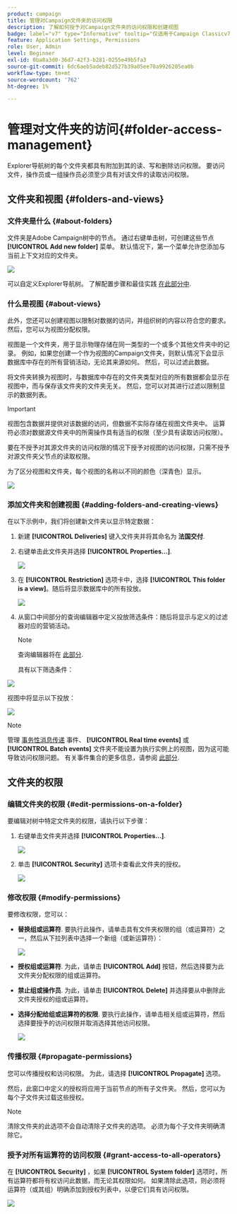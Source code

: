 ```yaml
---
product: campaign
title: 管理对Campaign文件夹的访问权限
description: 了解如何授予对Campaign文件夹的访问权限和创建视图
badge: label="v7" type="Informative" tooltip="仅适用于Campaign Classicv7"
feature: Application Settings, Permissions
role: User, Admin
level: Beginner
exl-id: 0ba8a3d0-36d7-42f3-b281-0255e49b5fa3
source-git-commit: 6dc6aeb5adeb82d527b39a05ee70a9926205ea0b
workflow-type: tm+mt
source-wordcount: '762'
ht-degree: 1%

---
```


# 管理对文件夹的访问{#folder-access-management}



Explorer导航树的每个文件夹都具有附加到其的读、写和删除访问权限。 要访问文件，操作员或一组操作员必须至少具有对该文件的读取访问权限。

## 文件夹和视图 {#folders-and-views}

### 文件夹是什么 {#about-folders}

文件夹是Adobe Campaign树中的节点。 通过右键单击树，可创建这些节点 **[!UICONTROL Add new folder]** 菜单。 默认情况下，第一个菜单允许您添加与当前上下文对应的文件夹。

![](assets/s_ncs_user_add_folder_in_tree.png)

可以自定义Explorer导航树。 了解配置步骤和最佳实践 [在此部分中](adobe-campaign-workspace.md).

### 什么是视图 {#about-views}

此外，您还可以创建视图以限制对数据的访问，并组织树的内容以符合您的要求。 然后，您可以为视图分配权限。

视图是一个文件夹，用于显示物理存储在同一类型的一个或多个其他文件夹中的记录。 例如，如果您创建一个作为视图的Campaign文件夹，则默认情况下会显示数据库中存在的所有营销活动，无论其来源如何。 然后，可以过滤此数据。

将文件夹转换为视图时，与数据库中存在的文件夹类型对应的所有数据都会显示在视图中，而与保存该文件夹的文件夹无关。 然后，您可以对其进行过滤以限制显示的数据列表。

>[!IMPORTANT]
>
>视图包含数据并提供对该数据的访问，但数据不实际存储在视图文件夹中。 运算符必须对数据源文件夹中的所需操作具有适当的权限（至少具有读取访问权限）。
>
>要在不授予对其源文件夹的访问权限的情况下授予对视图的访问权限，只需不授予对源文件夹父节点的读取权限。

为了区分视图和文件夹，每个视图的名称以不同的颜色（深青色）显示。

![](assets/s_ncs_user_view_name_color.png)

### 添加文件夹和创建视图 {#adding-folders-and-creating-views}

在以下示例中，我们将创建新文件夹以显示特定数据：

1. 新建 **[!UICONTROL Deliveries]** 键入文件夹并将其命名为 **法国交付**.
1. 右键单击此文件夹并选择 **[!UICONTROL Properties...]**.

   ![](assets/s_ncs_user_add_folder_exple.png)

1. 在 **[!UICONTROL Restriction]** 选项卡中，选择 **[!UICONTROL This folder is a view]**。随后将显示数据库中的所有投放。

   ![](assets/s_ncs_user_add_folder_exple01.png)

1. 从窗口中间部分的查询编辑器中定义投放筛选条件：随后将显示与定义的过滤器对应的营销活动。

   >[!NOTE]
   >
   >查询编辑器将在 [此部分](../../platform/using/about-queries-in-campaign.md).

   具有以下筛选条件：

![](assets/s_ncs_user_add_folder_exple00.png)

视图中将显示以下投放：

![](assets/s_ncs_user_add_folder_exple02.png)

>[!NOTE]
>
>管理 [事务性消息传递](../../message-center/using/about-transactional-messaging.md) 事件、 **[!UICONTROL Real time events]** 或 **[!UICONTROL Batch events]** 文件夹不能设置为执行实例上的视图，因为这可能导致访问权限问题。 有关事件集合的更多信息，请参阅 [此部分](../../message-center/using/about-event-processing.md#event-collection).

## 文件夹的权限

### 编辑文件夹的权限 {#edit-permissions-on-a-folder}

要编辑对树中特定文件夹的权限，请执行以下步骤：

1. 右键单击文件夹并选择 **[!UICONTROL Properties...]**.

   ![](assets/s_ncs_user_folder_properties.png)

1. 单击 **[!UICONTROL Security]** 选项卡查看此文件夹的授权。

   ![](assets/s_ncs_user_folder_properties_security.png)

### 修改权限 {#modify-permissions}

要修改权限，您可以：

* **替换组或运算符**. 要执行此操作，请单击具有文件夹权限的组（或运算符）之一，然后从下拉列表中选择一个新组（或新运算符）：

   ![](assets/s_ncs_user_folder_properties_security02.png)

* **授权组或运算符**. 为此，请单击 **[!UICONTROL Add]** 按钮，然后选择要为此文件夹分配权限的组或运算符。
* **禁止组或操作员**. 为此，请单击 **[!UICONTROL Delete]** 并选择要从中删除此文件夹授权的组或运算符。
* **选择分配给组或运算符的权限**. 要执行此操作，请单击相关组或运算符，然后选择要授予的访问权限并取消选择其他访问权限。

   ![](assets/s_ncs_user_folder_properties_security03.png)

### 传播权限 {#propagate-permissions}

您可以传播授权和访问权限。 为此，请选择 **[!UICONTROL Propagate]** 选项。

然后，此窗口中定义的授权将应用于当前节点的所有子文件夹。 然后，您可以为每个子文件夹过载这些授权。

>[!NOTE]
>
>清除文件夹的此选项不会自动清除子文件夹的选项。 必须为每个子文件夹明确清除它。

### 授予对所有运算符的访问权限 {#grant-access-to-all-operators}

在 **[!UICONTROL Security]** ，如果 **[!UICONTROL System folder]** 选项时，所有运算符都将有权访问此数据，而无论其权限如何。 如果清除此选项，则必须将运算符（或其组）明确添加到授权列表中，以便它们具有访问权限。

![](assets/s_ncs_user_folder_properties_security03b.png)
